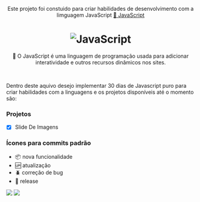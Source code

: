 <p align="center">Este projeto foi constuido para criar habilidades de desenvolvimento com a limguagem JavaScript  <a href="https://developer.mozilla.org/pt-BR/docs/Web/JavaScript">🔗 JavaScript</a></p>

<h1 align="center">
  <img alt="JavaScript" title="#JavaScript" src="https://www.alunosbr.com.br/wp-content/uploads/2021/02/javascript.jpg" />
</h1>

<p align="center">🚀 O JavaScript é uma linguagem de programação usada para adicionar interatividade e outros recursos dinâmicos nos sites.</p><br>

Dentro deste aquivo desejo implementar 30 dias de Javascript puro para criar habilidades com a linguagens e os projetos disponíveis até o momento são:

### Projetos

- [x] Slide De Imagens

### Ícones para commits padrão

- :package: nova funcionalidade
- :up: atualização
- :beetle: correção de bug
- :checkered_flag: release  <br/>

[<img src="https://img.shields.io/badge/medium-%2312100E.svg?&style=for-the-badge&logo=medium&logoColor=white" />](https://devmarilia-frontend.medium.com/)  [<img src="https://img.shields.io/badge/linkedin-%230077B5.svg?&style=for-the-badge&logo=linkedin&logoColor=white" />](https://www.linkedin.com/in/mar%C3%ADlia-lemos-b2565316a/)